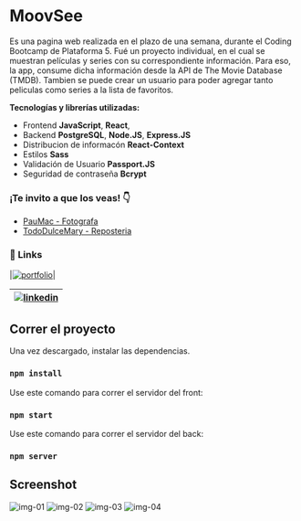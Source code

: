# MoovSee

Es una pagina web realizada en el plazo de una semana, durante el Coding Bootcamp de Plataforma 5.
Fué un proyecto individual, en el cual se muestran películas y series con su correspondiente información. Para eso, la app, consume dicha información desde la API de The Movie Database (TMDB).
Tambien se puede crear un usuario para poder agregar tanto peliculas como series a la lista de favoritos.

**Tecnologías y librerías utilizadas:**

- Frontend **JavaScript**, **React**,
- Backend **PostgreSQL**, **Node.JS**, **Express.JS**
- Distribucion de informacón **React-Context**
- Estilos **Sass**
- Validación de Usuario **Passport.JS**
- Seguridad de contraseña **Bcrypt**

### ¡Te invito a que los veas! 👇

- [PauMac - Fotografa](https://paula-mac.netlify.app)
- [TodoDulceMary - Reposteria](https://arieliten85.github.io/TDM_JS_FINAL/index.html)

### 🔗 Links

|[![portfolio](https://img.shields.io/badge/my_portfolio-000?style=for-the-badge&logo=ko-fi&logoColor=white)](https://arieliten85.github.io/portafolio/)|

| [![linkedin](https://img.shields.io/badge/linkedin-0A66C2?style=for-the-badge&logo=linkedin&logoColor=white)](https://www.linkedin.com/in/arielferencak/) |
| --------------------------------------------------------------------------------------------------------------------------------------------------------- |

## Correr el proyecto

Una vez descargado, instalar las dependencias.

### `npm install`

Use este comando para correr el servidor del front:

### `npm start`

Use este comando para correr el servidor del back:

### `npm server`

## Screenshot

![img-01](https://user-images.githubusercontent.com/88351452/182722918-c4c81892-5872-4ef1-b7a2-ec54455ca2f0.png)
![img-02](https://user-images.githubusercontent.com/88351452/182722928-ec5321ed-2a36-4f47-91e8-aa24ad92e141.png)
![img-03](https://user-images.githubusercontent.com/88351452/182722936-3f62bc9f-14f2-4729-aa37-f197552e44bd.png)
![img-04](https://user-images.githubusercontent.com/88351452/182722948-3861b155-aa8b-4b2f-9ec1-f69e6bdf77f4.png)